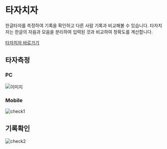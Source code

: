 # 타자치자

한글타자를 측정하여 기록을 확인하고 다른 사람 기록과 비교해볼 수 있습니다.
타자치자는 한글의 자음과 모음을 분리하여 입력된 것과 비교하여 정확도를 계산합니다.

[타자치자 바로가기](https://tajachija.com)

## 타자측정
### PC
![이미지](https://img1.daumcdn.net/thumb/R1280x0/?scode=mtistory2&fname=https%3A%2F%2Fblog.kakaocdn.net%2Fdn%2Fb3m8GI%2Fbtq1py94X7u%2FOwyBk6aoXyu39gZLVxtw8k%2Fimg.gif)

### Mobile
![check1](https://user-images.githubusercontent.com/68520394/114343491-f0aaed00-9b98-11eb-8e06-403ac185e75d.gif)


## 기록확인
![check2](https://user-images.githubusercontent.com/68520394/114343233-737f7800-9b98-11eb-903a-3f70896bb4a4.gif)
